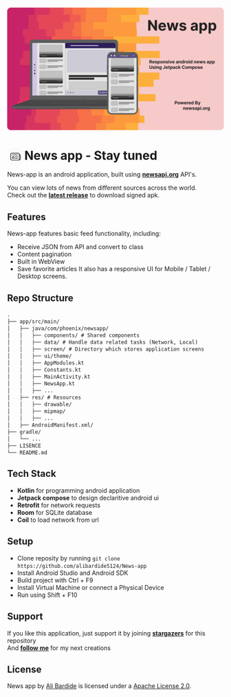 ![](/readme.files/banner-light.png)

# <img src="/readme.files/icon-512.png" alt="icon" title="imagine" width="40" height="40" align="left" /> News app - Stay tuned

News-app is an android application, built using [**newsapi.org**](https://newsapi.org) API's.

You can view lots of news from different sources across the world.</br>
Check out the [**latest release**](https://github.com/alibardide5124/News-app/releases/latest) to download signed apk.

## Features
News-app features basic feed functionality, including:
- Receive JSON from API and convert to class
- Content pagination
- Built in WebView
- Save favorite articles
It also has a responsive UI for Mobile / Tablet / Desktop screens.

## Repo Structure
```
.
├── app/src/main/
│   ├── java/com/phoenix/newsapp/
│   │   ├── components/ # Shared components
│   │   ├── data/ # Handle data related tasks (Network, Local) 
│   │   ├── screen/ # Directory which stores application screens
│   │   ├── ui/theme/
│   │   ├── AppModules.kt
│   │   ├── Constants.kt
│   │   ├── MainActivity.kt
│   │   ├── NewsApp.kt
│   │   ├── ...
│   ├── res/ # Resources
│   │   ├── drawable/
│   │   ├── mipmap/
│   │   ├── ...
│   ├── AndroidManifest.xml/
├── gradle/
│   └── ...
├── LISENCE
└── README.md
```

## Tech Stack
- **Kotlin** for programming android application
- **Jetpack compose** to design declaritive android ui
- **Retrofit** for network requests
- **Room** for SQLite database
- **Coil** to load network from url

## Setup
- Clone reposity by running `git clone https://github.com/alibardide5124/News-app`
- Install Android Studio and Android SDK
- Build project with Ctrl + F9
- Install Virtual Machine or connect a Physical Device
- Run using Shift + F10

## Support
If you like this application, just support it by joining [**stargazers**](https://github.com/alibardide5124/News-app/stargazers) for this repository
<br/>
And [**follow me**](https://github.com/alibardide5124?tab=followers) for my next creations

## License
News app by [Ali Bardide](https://github.com/alibardide5124) is licensed under a [Apache License 2.0](http://www.apache.org/licenses/LICENSE-2.0).
